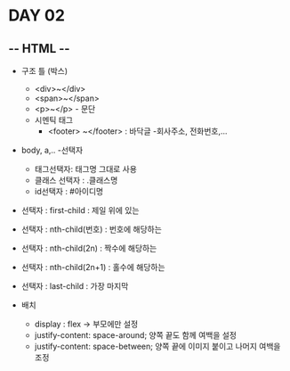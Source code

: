 # DAY 02

## -- HTML --

- 구조 틀 (박스)
  - \<div>~\</div>
  - \<span>~\</span>
  - \<p>~\</p> - 문단
  - 시멘틱 태그
    - \<footer> ~\</footer> : 바닥글 -회사주소, 전화번호,...
- body, a,.. -선택자
  - 태그선택자: 태그명 그대로 사용
  - 클래스 선택자 : .클래스명
  - id선택자 : #아이디명
- 선택자 : first-child : 제일 위에 있는
- 선택자 : nth-child(번호) : 번호에 해당하는
- 선택자 : nth-child(2n) : 짝수에 해당하는
- 선택자 : nth-child(2n+1) : 홀수에 해당하는
- 선택자 : last-child : 가장 마지막



- 배치
  - display : flex -> 부모에만 설정
  - justify-content: space-around; 양쪽 끝도 함께 여백을 설정
  - justify-content: space-between;  양쪽 끝에 이미지 붙이고 나머지 여백을 조정

### 

